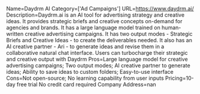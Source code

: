 Name=Daydrm AI
Category=['Ad Campaigns']
URL=https://www.daydrm.ai/
Description=Daydrm.ai is an AI tool for advertising strategy and creative ideas. It provides strategic briefs and creative concepts on-demand for agencies and brands. It has a large language model trained on human-written creative advertising campaigns. It has two output modes - Strategic Briefs and Creative Ideas - to create the deliverables needed. It also has an AI creative partner - Ari - to generate ideas and revise them in a collaborative natural chat interface. Users can turbocharge their strategic and creative output with Daydrm
Pros=Large language model for creative advertising campaigns; Two output modes; AI creative partner to generate ideas; Ability to save ideas to custom folders; Easy-to-use interface
Cons=Not open-source; No learning capability from user inputs
Pricing=10-day free trial No credit card required
Company Address=nan
